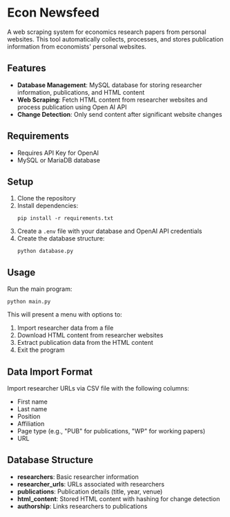 # Econ Newsfeed

A web scraping system for economics research papers from personal websites. This tool automatically collects, processes, and stores publication information from economists' personal websites.

## Features

- **Database Management**: MySQL database for storing researcher information, publications, and HTML content
- **Web Scraping**: Fetch HTML content from researcher websites and process publication using Open AI API
- **Change Detection**: Only send content after significant website changes

## Requirements

- Requires API Key for OpenAI
- MySQL or MariaDB database

## Setup

1. Clone the repository
2. Install dependencies:
   ```
   pip install -r requirements.txt
   ```
3. Create a `.env` file with your database and OpenAI API credentials
4. Create the database structure:
   ```
   python database.py
   ```

## Usage

Run the main program:
```
python main.py
```

This will present a menu with options to:
1. Import researcher data from a file
2. Download HTML content from researcher websites
3. Extract publication data from the HTML content
4. Exit the program

## Data Import Format

Import researcher URLs via CSV file with the following columns:
- First name
- Last name
- Position
- Affiliation
- Page type (e.g., "PUB" for publications, "WP" for working papers)
- URL

## Database Structure

- **researchers**: Basic researcher information
- **researcher_urls**: URLs associated with researchers
- **publications**: Publication details (title, year, venue)
- **html_content**: Stored HTML content with hashing for change detection
- **authorship**: Links researchers to publications

